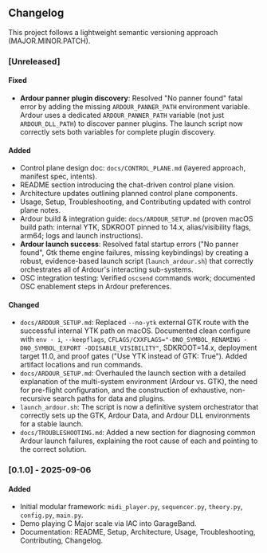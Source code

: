 ## Changelog

This project follows a lightweight semantic versioning approach (MAJOR.MINOR.PATCH).

### [Unreleased]
#### Fixed
- **Ardour panner plugin discovery**: Resolved "No panner found" fatal error by adding the missing `ARDOUR_PANNER_PATH` environment variable. Ardour uses a dedicated `ARDOUR_PANNER_PATH` variable (not just `ARDOUR_DLL_PATH`) to discover panner plugins. The launch script now correctly sets both variables for complete plugin discovery.

#### Added
- Control plane design doc: `docs/CONTROL_PLANE.md` (layered approach, manifest spec, intents).
- README section introducing the chat-driven control plane vision.
- Architecture updates outlining planned control plane components.
- Usage, Setup, Troubleshooting, and Contributing updated with control plane notes.
- Ardour build & integration guide: `docs/ARDOUR_SETUP.md` (proven macOS build path: internal YTK, SDKROOT pinned to 14.x, alias/visibility flags, arm64; logs and launch instructions).
- **Ardour launch success**: Resolved fatal startup errors ("No panner found", Gtk theme engine failures, missing keybindings) by creating a robust, evidence-based launch script (`launch_ardour.sh`) that correctly orchestrates all of Ardour's interacting sub-systems.
- OSC integration testing: Verified `oscsend` commands work; documented OSC enablement steps in Ardour preferences.
#### Changed
- `docs/ARDOUR_SETUP.md`: Replaced `--no-ytk` external GTK route with the successful internal YTK path on macOS. Documented clean configure with `env - i`, `--keepflags`, `CFLAGS/CXXFLAGS="-DNO_SYMBOL_RENAMING -DNO_SYMBOL_EXPORT -DDISABLE_VISIBILITY"`, SDKROOT=14.x, deployment target 11.0, and proof gates ("Use YTK instead of GTK: True"). Added artifact locations and run commands.
- `docs/ARDOUR_SETUP.md`: Overhauled the launch section with a detailed explanation of the multi-system environment (Ardour vs. GTK), the need for pre-flight configuration, and the construction of exhaustive, non-recursive search paths for data and plugins.
- `launch_ardour.sh`: The script is now a definitive system orchestrator that correctly sets up the GTK, Ardour Data, and Ardour DLL environments for a stable launch.
- `docs/TROUBLESHOOTING.md`: Added a new section for diagnosing common Ardour launch failures, explaining the root cause of each and pointing to the correct solution.

### [0.1.0] - 2025-09-06
#### Added
- Initial modular framework: `midi_player.py`, `sequencer.py`, `theory.py`, `config.py`, `main.py`.
- Demo playing C Major scale via IAC into GarageBand.
- Documentation: README, Setup, Architecture, Usage, Troubleshooting, Contributing, Changelog.


